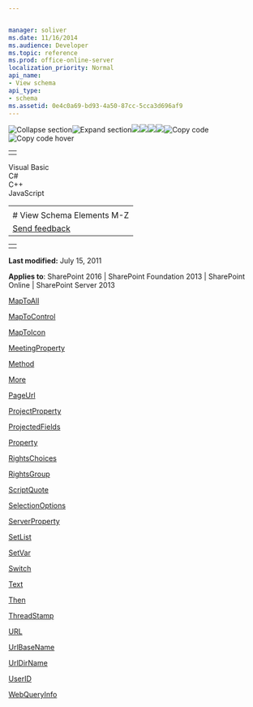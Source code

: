 ```yaml
---


manager: soliver
ms.date: 11/16/2014
ms.audience: Developer
ms.topic: reference
ms.prod: office-online-server
localization_priority: Normal
api_name:
- View schema
api_type:
- schema
ms.assetid: 0e4c0a69-bd93-4a50-87cc-5cca3d696af9
---
```


![Collapse
section](../icons/collapse_all.gif "Collapse section")![Expand
section](../icons/expand_all.gif "Expand section")![](../icons/collapse_all.gif)![](../icons/expand_all.gif)![](../icons/dropdown.gif)![](../icons/dropdownHover.gif)![Copy
code](../icons/copycode.gif "Copy code")![Copy code
hover](../icons/copycodeHighlight.gif "Copy code hover")
<table>
<tbody>
<tr class="odd">
<td align="left"></td>
</tr>
</tbody>
</table>

Visual Basic  
C\#  
C++  
JavaScript  

<table>
<tbody>
<tr class="odd">
<td align="left"><span id="runningHeaderText"></span></td>
</tr>
<tr class="even">
<td align="left"># View Schema Elements M-Z</td>
</tr>
<tr class="odd">
<td align="left"><span id="headfeedbackarea" class="feedbackhead"><a href="javascript:SubmitFeedback(&#39;docthis@Microsoft.com&#39;,&#39;&#39;,&#39;&#39;,&#39;&#39;,&#39;1.0.18082.1225&#39;,&#39;%0\dThank%20you%20for%20your%20feedback.%20The%20developer%20writing%20teams%20use%20your%20feedback%20to%20improve%20documentation.%20While%20we%20are%20reviewing%20your%20feedback,%20we%20may%20send%20you%20e-mail%20to%20ask%20for%20clarification%20or%20feedback%20on%20a%20solution.%20We%20do%20not%20use%20your%20e-mail%20address%20for%20any%20other%20purpose%20and%20we%20delete%20it%20after%20we%20finish%20our%20review.%0\AFor%20further%20information%20about%20the%20privacy%20policies%20of%20Microsoft,%20please%20see%20http://privacy.microsoft.com/en-us/default.aspx.%0\A%0\d&#39;,&#39;Customer%20feedback&#39;);">Send feedback</a></span></td>
</tr>
</tbody>
</table>

<table>
<colgroup>
<col width="100%" />
</colgroup>
<tbody>
<tr class="odd">
<td align="left"></td>
</tr>
</tbody>
</table>

**Last modified:** July 15, 2011

**Applies to**: SharePoint 2016 | SharePoint Foundation 2013 |
SharePoint Online | SharePoint Server 2013

[MapToAll](maptoall-element-view.htm)

[MapToControl](maptocontrol-element-view.htm)

[MapToIcon](maptoicon-element-view.htm)

[MeetingProperty](meetingproperty-element-view.htm)

[Method](method-element-view.htm)

[More](more-element-view.htm)

[PageUrl](pageurl-element-view.htm)

[ProjectProperty](projectproperty-element-view.htm)

[ProjectedFields](projectedfields-element-view.htm)

[Property](property-element-view.htm)

[RightsChoices](rightschoices-element-view.htm)

[RightsGroup](rightsgroup-element-view.htm)

[ScriptQuote](scriptquote-element-view.htm)

[SelectionOptions](selectionoptions-element-view.htm)

[ServerProperty](serverproperty-element-view.htm)

[SetList](setlist-element-view.htm)

[SetVar](setvar-element-view.htm)

[Switch](switch-element-view.htm)

[Text](text-element-view.htm)

[Then](then-element-view.htm)

[ThreadStamp](threadstamp-element-view.htm)

[URL](url-element-view.htm)

[UrlBaseName](urlbasename-element-view.htm)

[UrlDirName](urldirname-element-view.htm)

[UserID](userid-element-view.htm)

[WebQueryInfo](webqueryinfo-element-view.htm)








